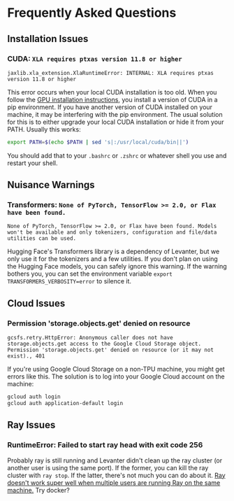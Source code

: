 # Frequently Asked Questions

## Installation Issues

### CUDA: `XLA requires ptxas version 11.8 or higher`

`jaxlib.xla_extension.XlaRuntimeError: INTERNAL: XLA requires ptxas version 11.8 or higher`

This error occurs when your local CUDA installation is too old. When you follow the
[GPU installation instructions](Getting-Started-GPU.md), you install a version of CUDA in a pip environment.
If you have another version of CUDA installed on your machine, it may be interfering with the pip environment.
The usual solution for this is to either upgrade your local CUDA installation or hide it from your PATH. Usually this works:

```bash
export PATH=$(echo $PATH | sed 's|:/usr/local/cuda/bin||')
```

You should add that to your `.bashrc` or `.zshrc` or whatever shell you use and restart your shell.


## Nuisance Warnings

### Transformers: `None of PyTorch, TensorFlow >= 2.0, or Flax have been found.`

`None of PyTorch, TensorFlow >= 2.0, or Flax have been found. Models won't be available and only tokenizers, configuration and file/data utilities can be used.`

Hugging Face's Transformers library is a dependency of Levanter, but we only use it for the tokenizers and a few utilities.
If you don't plan on using the Hugging Face models, you can safely ignore this warning. If the warning bothers you,
you can set the environment variable `export TRANSFORMERS_VERBOSITY=error` to silence it.

## Cloud Issues

### Permission 'storage.objects.get' denied on resource

```
gcsfs.retry.HttpError: Anonymous caller does not have storage.objects.get access to the Google Cloud Storage object.
Permission 'storage.objects.get' denied on resource (or it may not exist)., 401
```

If you're using Google Cloud Storage on a non-TPU machine, you might get errors like this. The solution is to log
into your Google Cloud account on the machine:

```bash
gcloud auth login
gcloud auth application-default login
```

## Ray Issues

### RuntimeError: Failed to start ray head with exit code 256

Probably ray is still running and Levanter didn't clean up the ray cluster (or another user is using the same port).
If the former, you can kill the ray cluster with `ray stop`. If the latter, there's not much you can do about it.
[Ray doesn't work super well when multiple users are running Ray on the same machine.](https://github.com/ray-project/ray/issues/20634)
Try docker?
